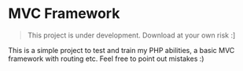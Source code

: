 # MVC Framework

> This project is under development. 
> Download at your own risk :]

This is a simple project to test and train my PHP abilities, a basic MVC framework with routing etc. Feel free to point out mistakes :)

